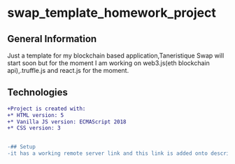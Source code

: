 # swap_template_homework_project
## General Information
Just a template for my blockchain based application,Taneristique Swap will start soon but for the moment I am working on web3.js(eth blockchain api),.truffle.js and react.js for the moment.

## Technologies
```diff
+Project is created with:
+* HTML version: 5
+* Vanilla JS version: ECMAScript 2018
+* CSS version: 3


-## Setup
-it has a working remote server link and this link is added onto description.So you can directly access this work from the url in description:)
```
```
